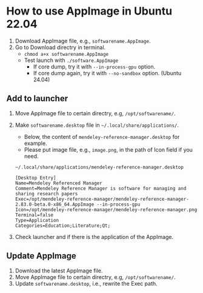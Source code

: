 # How to use AppImage in Ubuntu 22.04

1. Download AppImage file, e.g., `softwarename.AppImage`. 
1. Go to Download directry in terminal. 
    - `chmod a+x softwarename.AppImage`
    - Test launch with `./software.AppImage`
      - If core dump, try it with `--in-process-gpu` option.
      - If core dump again, try it with `--no-sandbox` option. (Ubuntu 24.04)

## Add to launcher
1. Move AppImage file to certain directry, e.g, `/opt/softwarename/`. 
1. Make `softwarename.desktop` file in `~/.local/share/applications/`. 
    - Below, the content of `mendeley-reference-manager.desktop` for example. 
    - Please put image file, e.g., `image.png`, in the path of Icon field if you need. 

    `~/.local/share/applications/mendeley-reference-manager.desktop`
    ```
    [Desktop Entry]
    Name=Mendeley Referenced Manager
    Comment=Mendeley Reference Manager is software for managing and sharing research papers
    Exec=/opt/mendeley-reference-manager/mendeley-reference-manager-2.83.0-beta.0-x86_64.AppImage --in-process-gpu
    Icon=/opt/mendeley-reference-manager/mendeley-reference-manager.png
    Terminal=false
    Type=Application
    Categories=Education;Literature;Qt;
    ```

1. Check launcher and if there is the application of the AppImage. 

## Update AppImage
1. Download the latest AppImage file. 
1. Move AppImage file to certain directry, e.g, `/opt/softwarename/`. 
1. Update `softwarename.desktop`, i.e., rewrite the Exec path. 
